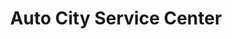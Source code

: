 ---
title: "Auto City Service Center"
url: /hodgenville/auto-city-service-center/
shop: car repair
---